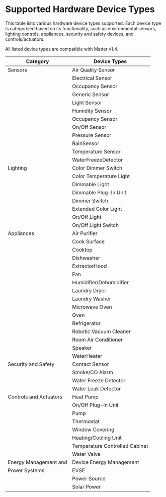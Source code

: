 # Supported Hardware Device Types

This table lists various hardware device types supported. Each device type is categorized based on its functionality, such as environmental sensors, lighting controls, appliances, security and safety devices, and controls/actuators. 

All listed device types are compatible with Matter v1.4.

| Category                  | Device Types                  |
|---------------------------|-------------------------------|
| Sensors                   | Air Quality Sensor            |
|                           | Electrical Sensor             |
|                           | Occupancy Sensor              |
|                           | Generic Sensor                |
|                           | Light Sensor                  |
|                           | Humidity Sensor               |
|                           | Occupancy Sensor              |
|                           | On/Off Sensor                 |
|                           | Pressure Sensor               |
|                           | RainSensor                    |
|                           | Temperature Sensor            |
|                           | WaterFreezeDetector           |
| Lighting                  | Color Dimmer Switch           |
|                           | Color Temperature Light       |
|                           | Dimmable Light                |
|                           | Dimmable Plug-In Unit         |
|                           | Dimmer Switch                 |
|                           | Extended Color Light          |
|                           | On/Off Light                  |
|                           | On/Off Light Switch           |
| Appliances                | Air Purifier                  |
|                           | Cook Surface                  |
|                           | Cooktop                       |
|                           | Dishwasher                    |
|                           | ExtractorHood                 |
|                           | Fan                           |
|                           | Humidifier/Dehumidifier       |
|                           | Laundry Dryer                 |
|                           | Laundry Washer                |
|                           | Microwave Oven                |
|                           | Oven                          |
|                           | Refrigerator                  |
|                           | Robotic Vacuum Cleaner        |
|                           | Room Air Conditioner          |
|                           | Speaker                       |
|                           | WaterHeater                   |
| Security and Safety       | Contact Sensor                |
|                           | Smoke/CO Alarm                |
|                           | Water Freeze Detector         |
|                           | Water Leak Detector           |
| Controls and Actuators    | Heat Pump                     |
|                           | On/Off Plug-In Unit           |
|                           | Pump                          |
|                           | Thermostat                    |
|                           | Window Covering               |
|                           | Heating/Cooling Unit          |
|                           | Temperature Controlled Cabinet|
|                           | Water Valve                   |
| Energy Management and     | Device Energy Management      |
| Power Systems             | EVSE                          |
|                           | Power Source                  |
|                           | Solar Power                   |

